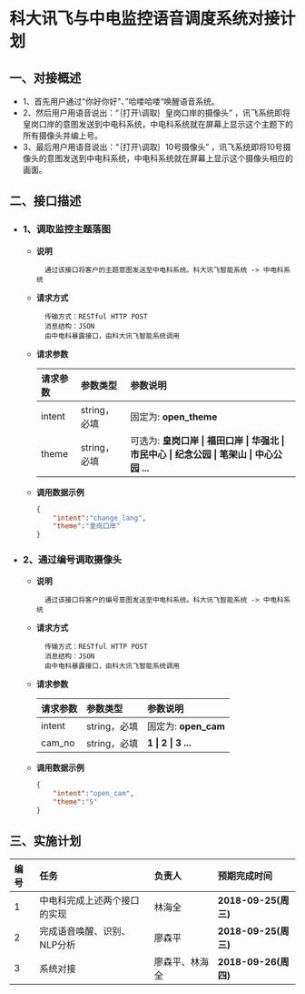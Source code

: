# 科大讯飞与中电监控语音调度系统对接计划
## 一、对接概述
- 1、首先用户通过"你好你好"、”哈喽哈喽“唤醒语音系统。
- 2、然后用户用语音说出：“｛打开\调取｝皇岗口岸的摄像头” ，讯飞系统即将皇岗口岸的意图发送到中电科系统，中电科系统就在屏幕上显示这个主题下的所有摄像头并编上号。
- 3、最后用户用语音说出：“｛打开\调取｝10号摄像头” ，讯飞系统即将10号摄像头的意图发送到中电科系统，中电科系统就在屏幕上显示这个摄像头相应的画面。

## 二、接口描述
- ### 1、调取监控主题落图
    - **说明**
        > 
            通过该接口将客户的主题意图发送至中电科系统。科大讯飞智能系统 -> 中电科系统
    - **请求方式**
        >
            传输方式：RESTful HTTP POST
            消息结构：JSON
            由中电科暴露接口，由科大讯飞智能系统调用

    - **请求参数**
        >
        | 请求参数      |     参数类型 |   参数说明   |
        | :-------- | :--------| :------ |
        | intent|  string，必填|  固定为: **open_theme**|
        | theme|   string，必填|  可选为: **皇岗口岸 \| 福田口岸 \| 华强北 \| 市民中心 \| 纪念公园 \| 笔架山 \| 中心公园 ...**|

    - **调用数据示例**
        >
        ```json
        {
            "intent":"change_lang",
            "theme":"皇岗口岸"
        }
        ```
- ### 2、通过编号调取摄像头
    - **说明**
        > 
            通过该接口将客户的编号意图发送至中电科系统。科大讯飞智能系统 -> 中电科系统
    - **请求方式**
        >
            传输方式：RESTful HTTP POST
            消息结构：JSON
            由中电科暴露接口，由科大讯飞智能系统调用

    - **请求参数**
        >
        | 请求参数      |     参数类型 |   参数说明   |
        | :-------- | :--------| :------ |
        | intent|  string，必填|  固定为: **open_cam**|
        | cam_no|   string，必填|  **1 \| 2 \| 3 ...**|

    - **调用数据示例**
        >
        ```json
        {
            "intent":"open_cam",
            "theme":"5"
        }
        ```
## 三、实施计划
|编号|任务|负责人|**预期完成时间**|
| :-------- | :--------| :------ | :------ |
|1|中电科完成上述两个接口的实现|林海全| **2018-09-25(周三)**|
|2|完成语音唤醒、识别、NLP分析|廖森平| **2018-09-25(周三)**|
|3|系统对接|廖森平、林海全| **2018-09-26(周四)**|
